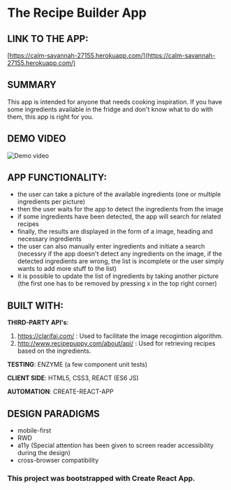 # The Recipe Builder App
## LINK TO THE APP:
[https://calm-savannah-27155.herokuapp.com/](https://calm-savannah-27155.herokuapp.com/)

## SUMMARY
This app is intended for anyone that needs cooking inspiration. If you have some ingredients available in the fridge and don't know what to do with them, this app is right for you. 

## DEMO VIDEO
![Demo video](demo.gif)

## APP FUNCTIONALITY:

* the user can take a picture of the available ingredients (one or multiple ingredients per picture)
* then the user waits for the app to detect the ingredients from the image 
* if some ingredients have been detected, the app will search for related recipes 
* finally, the results are displayed in the form of a image, heading and necessary ingredients
* the user can also manually enter ingredients and initiate a search (necessry if the app doesn't detect any ingredients on the image, if the detected ingredients are wrong, the list is incomplete or the user simply wants to add more stuff to the list)
* it is possible to update the list of ingredients by taking another picture (the first one has to be removed by pressing x in the top right corner)

## BUILT WITH:

**THIRD-PARTY API's**: 

1) https://clarifai.com/ : Used to facilitate the image recogintion algorithm.
2) http://www.recipepuppy.com/about/api/ : Used for retrieving recipes based on the ingredients.

**TESTING**: ENZYME (a few component unit tests)

**CLIENT SIDE**: HTML5, CSS3, REACT (ES6 JS)

**AUTOMATION**: CREATE-REACT-APP

## DESIGN PARADIGMS

* mobile-first
* RWD
* a11y (Special attention has been given to screen reader accessibility during the design)
* cross-browser compatibility

### This project was bootstrapped with Create React App.

